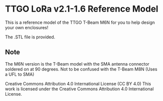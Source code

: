 # TTGO LoRa v2.1-1.6 Reference Model

This is a reference model of the TTGO T-Beam M6N for you to help design your own enclosures!

The .STL file is provided.

## Note
The M6N version is the T-Beam model with the SMA antenna connector soldered on at 90 degrees. Not to be confused with the T-Beam M8N (Uses a UFL to SMA)


Creative Commons Attribution 4.0 International License (CC BY 4.0) This work is licensed under the Creative Commons Attribution 4.0 International License.
